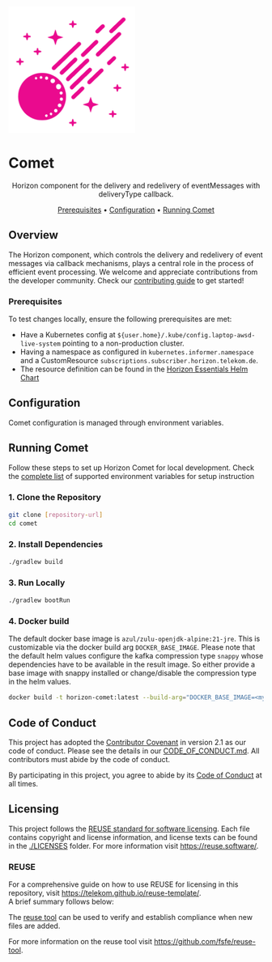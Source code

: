 <!--
Copyright 2024 Deutsche Telekom IT GmbH

SPDX-License-Identifier: Apache-2.0
-->

<img src="docs/img/comet.svg" alt="comet-logo" height="250px"/>
<h1>Comet</h1>

<p align="center">
  Horizon component for the delivery and redelivery of eventMessages with deliveryType callback.
</p>

<p align="center">
  <a href="#prerequisites">Prerequisites</a> •
  <a href="#configuration">Configuration</a> •
  <a href="#running-comet">Running Comet</a>
</p>

## Overview
The Horizon component, which controls the delivery and redelivery of event messages via callback mechanisms, plays a central role in the process of efficient event processing.
We welcome and appreciate contributions from the developer community. Check our [contributing guide](LINK_TO_CONTRIBUTING_GUIDE.md) to get started!

### Prerequisites
To test changes locally, ensure the following prerequisites are met:

- Have a Kubernetes config at `${user.home}/.kube/config.laptop-awsd-live-system` pointing to a non-production cluster.
- Having a namespace as configured in `kubernetes.informer.namespace` and a CustomResource `subscriptions.subscriber.horizon.telekom.de`.
- The resource definition can be found in the [Horizon Essentials Helm Chart](https://gitlab.devops.telekom.de/dhei/teams/pandora/argocd-charts/horizon-3.0/essentials/-/tree/main?ref_type=heads)

## Configuration
Comet configuration is managed through environment variables.

## Running Comet
Follow these steps to set up Horizon Comet for local development. Check the [complete list](docs/environment-variables.md) of supported environment variables for setup instruction

### 1. Clone the Repository

```bash
git clone [repository-url]
cd comet
```

### 2. Install Dependencies
```bash
./gradlew build
```

### 3. Run Locally

```bash
./gradlew bootRun
```

### 4. Docker build

The default docker base image is `azul/zulu-openjdk-alpine:21-jre`. This is customizable via the docker build arg `DOCKER_BASE_IMAGE`.
Please note that the default helm values configure the kafka compression type `snappy` whose dependencies have to be available in the result image.
So either provide a base image with snappy installed or change/disable the compression type in the helm values.

```bash
docker build -t horizon-comet:latest --build-arg="DOCKER_BASE_IMAGE=<myjvmbaseimage:1.0.0>" . 
```

## Code of Conduct

This project has adopted the [Contributor Covenant](https://www.contributor-covenant.org/) in version 2.1 as our code of conduct. Please see the details in our [CODE_OF_CONDUCT.md](CODE_OF_CONDUCT.md). All contributors must abide by the code of conduct.

By participating in this project, you agree to abide by its [Code of Conduct](./CODE_OF_CONDUCT.md) at all times.

## Licensing

This project follows the [REUSE standard for software licensing](https://reuse.software/).
Each file contains copyright and license information, and license texts can be found in the [./LICENSES](./LICENSES) folder. For more information visit https://reuse.software/.

### REUSE

For a comprehensive guide on how to use REUSE for licensing in this repository, visit https://telekom.github.io/reuse-template/.   
A brief summary follows below:

The [reuse tool](https://github.com/fsfe/reuse-tool) can be used to verify and establish compliance when new files are added.

For more information on the reuse tool visit https://github.com/fsfe/reuse-tool.